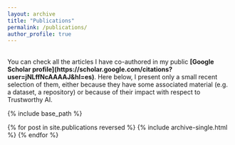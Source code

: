 ```yaml
---
layout: archive
title: "Publications"
permalink: /publications/
author_profile: true
---
```


<br>
You can check all the articles I have co-authored in my public <b>[Google Scholar profile](https://scholar.google.com/citations?user=jNLffNcAAAAJ&hl=es)</b>. Here below, I present only a small recent selection of them, either because they have some associated material (e.g. a dataset, a repository) or because of their impact with respect to Trustworthy AI.

{% include base_path %}

{% for post in site.publications reversed %}
  {% include archive-single.html %}
{% endfor %}

